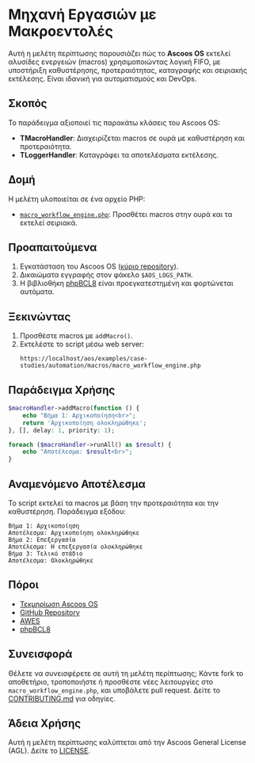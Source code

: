 # Μηχανή Εργασιών με Μακροεντολές

Αυτή η μελέτη περίπτωσης παρουσιάζει πώς το **Ascoos OS** εκτελεί αλυσίδες ενεργειών (macros) χρησιμοποιώντας λογική FIFO, με υποστήριξη καθυστέρησης, προτεραιότητας, καταγραφής και σειριακής εκτέλεσης. Είναι ιδανική για αυτοματισμούς και DevOps.

## Σκοπός
Το παράδειγμα αξιοποιεί τις παρακάτω κλάσεις του Ascoos OS:
- **TMacroHandler**: Διαχειρίζεται macros σε ουρά με καθυστέρηση και προτεραιότητα.
- **TLoggerHandler**: Καταγράφει τα αποτελέσματα εκτέλεσης.

## Δομή
Η μελέτη υλοποιείται σε ένα αρχείο PHP:
- [`macro_workflow_engine.php`](./macro_workflow_engine.php): Προσθέτει macros στην ουρά και τα εκτελεί σειριακά.

## Προαπαιτούμενα
1. Εγκατάσταση του Ascoos OS ([κύριο repository](https://github.com/ascoos/os)).
2. Δικαιώματα εγγραφής στον φάκελο `$AOS_LOGS_PATH`.
3. Η βιβλιοθήκη [phpBCL8](https://github.com/ascoos/phpbcl8) είναι προεγκατεστημένη και φορτώνεται αυτόματα.

## Ξεκινώντας
1. Προσθέστε macros με `addMacro()`.
2. Εκτελέστε το script μέσω web server:
   ```
   https://localhost/aos/examples/case-studies/automation/macros/macro_workflow_engine.php
   ```

## Παράδειγμα Χρήσης
```php
$macroHandler->addMacro(function () {
    echo "Βήμα 1: Αρχικοποίηση<br>";
    return 'Αρχικοποίηση ολοκληρώθηκε';
}, [], delay: 1, priority: 1);

foreach ($macroHandler->runAll() as $result) {
    echo "Αποτέλεσμα: $result<br>";
}
```

## Αναμενόμενο Αποτέλεσμα
Το script εκτελεί τα macros με βάση την προτεραιότητα και την καθυστέρηση. Παράδειγμα εξόδου:
```
Βήμα 1: Αρχικοποίηση
Αποτέλεσμα: Αρχικοποίηση ολοκληρώθηκε
Βήμα 2: Επεξεργασία
Αποτέλεσμα: Η επεξεργασία ολοκληρώθηκε
Βήμα 3: Τελικό στάδιο
Αποτέλεσμα: Ολοκληρώθηκε
```

## Πόροι
- [Τεκμηρίωση Ascoos OS](/docs/)
- [GitHub Repository](https://github.com/ascoos/os)
- [AWES](https://awes.ascoos.com)
- [phpBCL8](https://github.com/ascoos/phpbcl8)

## Συνεισφορά
Θέλετε να συνεισφέρετε σε αυτή τη μελέτη περίπτωσης; Κάντε fork το αποθετήριο, τροποποιήστε ή προσθέστε νέες λειτουργίες στο `macro_workflow_engine.php`, και υποβάλετε pull request. Δείτε το [CONTRIBUTING.md](/CONTRIBUTING.md) για οδηγίες.

## Άδεια Χρήσης
Αυτή η μελέτη περίπτωσης καλύπτεται από την Ascoos General License (AGL). Δείτε το [LICENSE](/LICENSE.md).
